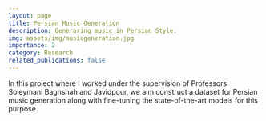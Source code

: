 ```yaml
---
layout: page
title: Persian Music Generation
description: Generaring music in Persian Style.
img: assets/img/musicgeneration.jpg
importance: 2
category: Research
related_publications: false
---
```


In this project where I worked under the supervision of Professors Soleymani Baghshah and Javidpour, we aim construct a dataset for Persian music generation along with fine-tuning the state-of-the-art models for this purpose. 






